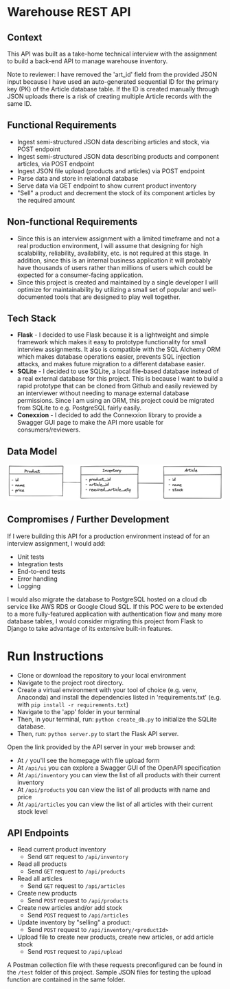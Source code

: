 # Warehouse REST API

## Context

This API was built as a take-home technical interview with the assignment to build a back-end API to manage warehouse inventory.

Note to reviewer: I have removed the 'art_id' field from the provided JSON input because I have used an auto-generated sequential ID for the primary key (PK) of the Article database table. If the ID is created manually through JSON uploads there is a risk of creating multiple Article records with the same ID.

## Functional Requirements

- Ingest semi-structured JSON data describing articles and stock, via POST endpoint
- Ingest semi-structured JSON data describing products and component articles, via POST endpoint
- Ingest JSON file upload (products and articles) via POST endpoint
- Parse data and store in relational database
- Serve data via GET endpoint to show current product inventory
- "Sell" a product and decrement the stock of its component articles by the required amount

## Non-functional Requirements

- Since this is an interview assignment with a limited timeframe and not a real production environment, I will assume that designing for high scalability, reliability, availability, etc. is not required at this stage. In addition, since this is an internal business application it will probably have thousands of users rather than millions of users which could be expected for a consumer-facing application.
- Since this project is created and maintained by a single developer I will optimize for maintainability by utilizing a small set of popular and well-documented tools that are designed to play well together.

## Tech Stack

- **Flask** - I decided to use Flask because it is a lightweight and simple framework which makes it easy to prototype functionality for small interview assignments. It also is compatible with the SQL Alchemy ORM which makes database operations easier, prevents SQL injection attacks, and makes future migration to a different database easier.
- **SQLite** - I decided to use SQLite, a local file-based database instead of a real external database for this project. This is because I want to build a rapid prototype that can be cloned from Github and easily reviewed by an interviewer without needing to manage external database permissions. Since I am using an ORM, this project could be migrated from SQLite to e.g. PostgreSQL fairly easily.
- **Conexxion** - I decided to add the Connexxion library to provide a Swagger GUI page to make the API more usable for consumers/reviewers.

## Data Model

![Warehouse API Data Model](/images/data-model.png)

## Compromises / Further Development

If I were building this API for a production environment instead of for an interview assignment, I would add:

- Unit tests
- Integration tests
- End-to-end tests
- Error handling
- Logging

I would also migrate the database to PostgreSQL hosted on a cloud db service like AWS RDS or Google Cloud SQL. If this POC were to be extended to a more fully-featured application with authentication flow and many more database tables, I would consider migrating this project from Flask to Django to take advantage of its extensive built-in features.

# Run Instructions

- Clone or download the repository to your local environment
- Navigate to the project root directory.
- Create a virtual environment with your tool of choice (e.g. venv, Anaconda) and install the dependencies listed in 'requirements.txt' (e.g. with `pip install -r requirements.txt`)
- Navigate to the 'app' folder in your terminal
- Then, in your terminal, run:
  `python create_db.py` to initialize the SQLite database.
- Then, run:
  `python server.py` to start the Flask API server.

Open the link provided by the API server in your web browser and:

- At `/` you'll see the homepage with file upload form
- At `/api/ui` you can explore a Swagger GUI of the OpenAPI specification
- At `/api/inventory` you can view the list of all products with their current inventory
- At `/api/products` you can view the list of all products with name and price
- At `/api/articles` you can view the list of all articles with their current stock level

## API Endpoints

- Read current product inventory
  - Send `GET` request to `/api/inventory`
- Read all products
  - Send `GET` request to `/api/products`
- Read all articles
  - Send `GET` request to `/api/articles`
- Create new products
  - Send `POST` request to `/api/products`
- Create new articles and/or add stock
  - Send `POST` request to `/api/articles`
- Update inventory by "selling" a product:
  - Send `POST` request to `/api/inventory/<productId>`
- Upload file to create new products, create new articles, or add article stock
  - Send `POST` request to `/api/upload`

A Postman collection file with these requests preconfigured can be found in the `/test` folder of this project. Sample JSON files for testing the upload function are contained in the same folder.
